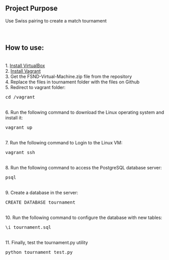 ## Project Purpose

Use Swiss pairing to create a match tournament
<br />
<br />
<br />


## How to use:
<br />
1. <a href="https://www.virtualbox.org/wiki/Downloads">Install VirtualBox</a><br />
2. <a href="https://www.vagrantup.com/downloads.html">Install Vagrant</a><br />
3. Get the FSND-Virtual-Machine.zip file from the repository<br />
4. Replace the files in tournament folder with the files on Github<br />
5. Redirect to vagrant folder: <pre>cd /vagrant</pre><br />
6. Run the following command to download the Linux operating system and install it: <pre>vagrant up</pre><br />
7. Run the following command to Login to the Linux VM: <pre>vagrant ssh</pre><br />
8. Run the following command to access the PostgreSQL database server: <pre>psql</pre><br />
9. Create a database in the server: <pre>CREATE DATABASE tournament</pre><br />
10. Run the following command to configure the database with new tables: <pre>\i tournament.sql</pre><br />
11. Finally, test the tournament.py utility <pre>python tournament_test.py</pre><br />


